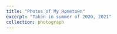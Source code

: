 ```yaml
---
title: "Photos of My Hometown"
excerpt: "Taken in summer of 2020, 2021"
collection: photograph
---
```


